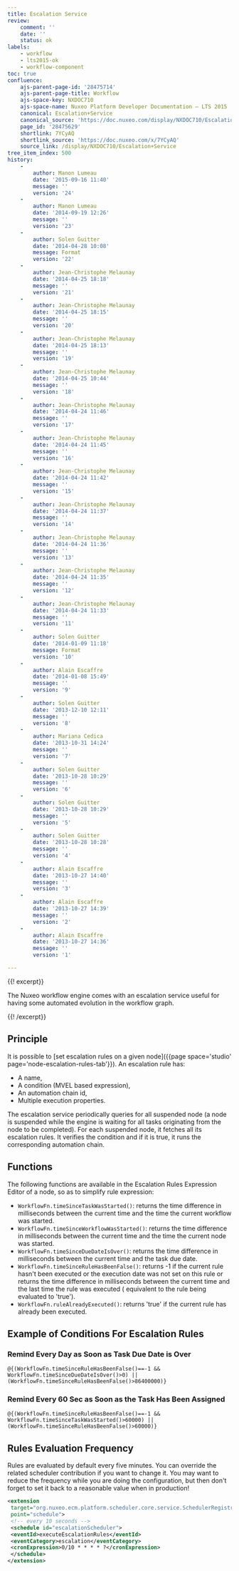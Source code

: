 ```yaml
---
title: Escalation Service
review:
    comment: ''
    date: ''
    status: ok
labels:
    - workflow
    - lts2015-ok
    - workflow-component
toc: true
confluence:
    ajs-parent-page-id: '28475714'
    ajs-parent-page-title: Workflow
    ajs-space-key: NXDOC710
    ajs-space-name: Nuxeo Platform Developer Documentation — LTS 2015
    canonical: Escalation+Service
    canonical_source: 'https://doc.nuxeo.com/display/NXDOC710/Escalation+Service'
    page_id: '28475629'
    shortlink: 7YCyAQ
    shortlink_source: 'https://doc.nuxeo.com/x/7YCyAQ'
    source_link: /display/NXDOC710/Escalation+Service
tree_item_index: 500
history:
    -
        author: Manon Lumeau
        date: '2015-09-16 11:40'
        message: ''
        version: '24'
    -
        author: Manon Lumeau
        date: '2014-09-19 12:26'
        message: ''
        version: '23'
    -
        author: Solen Guitter
        date: '2014-04-28 10:08'
        message: Format
        version: '22'
    -
        author: Jean-Christophe Melaunay
        date: '2014-04-25 18:18'
        message: ''
        version: '21'
    -
        author: Jean-Christophe Melaunay
        date: '2014-04-25 18:15'
        message: ''
        version: '20'
    -
        author: Jean-Christophe Melaunay
        date: '2014-04-25 18:13'
        message: ''
        version: '19'
    -
        author: Jean-Christophe Melaunay
        date: '2014-04-25 10:44'
        message: ''
        version: '18'
    -
        author: Jean-Christophe Melaunay
        date: '2014-04-24 11:46'
        message: ''
        version: '17'
    -
        author: Jean-Christophe Melaunay
        date: '2014-04-24 11:45'
        message: ''
        version: '16'
    -
        author: Jean-Christophe Melaunay
        date: '2014-04-24 11:42'
        message: ''
        version: '15'
    -
        author: Jean-Christophe Melaunay
        date: '2014-04-24 11:37'
        message: ''
        version: '14'
    -
        author: Jean-Christophe Melaunay
        date: '2014-04-24 11:36'
        message: ''
        version: '13'
    -
        author: Jean-Christophe Melaunay
        date: '2014-04-24 11:35'
        message: ''
        version: '12'
    -
        author: Jean-Christophe Melaunay
        date: '2014-04-24 11:33'
        message: ''
        version: '11'
    -
        author: Solen Guitter
        date: '2014-01-09 11:18'
        message: Format
        version: '10'
    -
        author: Alain Escaffre
        date: '2014-01-08 15:49'
        message: ''
        version: '9'
    -
        author: Solen Guitter
        date: '2013-12-10 12:11'
        message: ''
        version: '8'
    -
        author: Mariana Cedica
        date: '2013-10-31 14:24'
        message: ''
        version: '7'
    -
        author: Solen Guitter
        date: '2013-10-28 10:29'
        message: ''
        version: '6'
    -
        author: Solen Guitter
        date: '2013-10-28 10:29'
        message: ''
        version: '5'
    -
        author: Solen Guitter
        date: '2013-10-28 10:28'
        message: ''
        version: '4'
    -
        author: Alain Escaffre
        date: '2013-10-27 14:40'
        message: ''
        version: '3'
    -
        author: Alain Escaffre
        date: '2013-10-27 14:39'
        message: ''
        version: '2'
    -
        author: Alain Escaffre
        date: '2013-10-27 14:36'
        message: ''
        version: '1'

---
```

{{! excerpt}}

The Nuxeo workflow engine comes with an escalation service useful for having some automated evolution in the workflow graph.&nbsp;

{{! /excerpt}}

## Principle

It is possible to [set escalation rules on a given node]({{page space='studio' page='node-escalation-rules-tab'}}). An escalation rule has:

*   A name,
*   A condition (MVEL based expression),
*   An automation chain id,
*   Multiple execution properties.

The escalation service periodically queries for all suspended node (a node is suspended while the engine is waiting for all tasks originating from the node to be completed). For each suspended node, it fetches all its escalation rules. It verifies the condition and if it is true, it runs the corresponding automation chain.

## Functions

The following functions are available in the Escalation Rules Expression Editor of a node, so as to simplify rule expression:

*   `WorkflowFn.timeSinceTaskWasStarted()`: returns the time difference in milliseconds between the current time and the time the current workflow was started.
*   `WorkflowFn.timeSinceWorkflowWasStarted()`: returns the time difference in milliseconds between the current time and the time the current node was started.
*   `WorkflowFn.timeSinceDueDateIsOver()`: returns the time difference in milliseconds between the current time and the task due date.
*   `WorkflowFn.timeSinceRuleHasBeenFalse()`: returns -1 if the current rule hasn't been executed or the execution date was not set on this rule or returns the time difference in milliseconds between the current time and the last time the rule was executed ( equivalent to the rule being evaluated to 'true').
*   `WorkflowFn.ruleAlreadyExecuted()`: returns 'true' if the current rule has already been executed.

## Example of Conditions For Escalation Rules

### Remind Every Day as Soon as Task Due Date is Over

```
@{(WorkflowFn.timeSinceRuleHasBeenFalse()==-1 && WorkflowFn.timeSinceDueDateIsOver()>0) || (WorkflowFn.timeSinceRuleHasBeenFalse()>86400000)}
```

### Remind Every 60 Sec as Soon as the Task Has Been Assigned

```
@{(WorkflowFn.timeSinceRuleHasBeenFalse()==-1 && WorkflowFn.timeSinceTaskWasStarted()>60000) || (WorkflowFn.timeSinceRuleHasBeenFalse()>60000)}
```

## Rules Evaluation Frequency

Rules are evaluated by default every five minutes. You can override the related scheduler contribution if you want to change it. You may want to reduce the frequency while you are doing the configuration, but then don't forget to set it back to a reasonable value when in production!

```xml
<extension
 target="org.nuxeo.ecm.platform.scheduler.core.service.SchedulerRegistryService"
 point="schedule">
 <!-- every 10 seconds -->
 <schedule id="escalationScheduler">
 <eventId>executeEscalationRules</eventId>
 <eventCategory>escalation</eventCategory>
 <cronExpression>0/10 * * * * ?</cronExpression>
 </schedule>
</extension>
```
